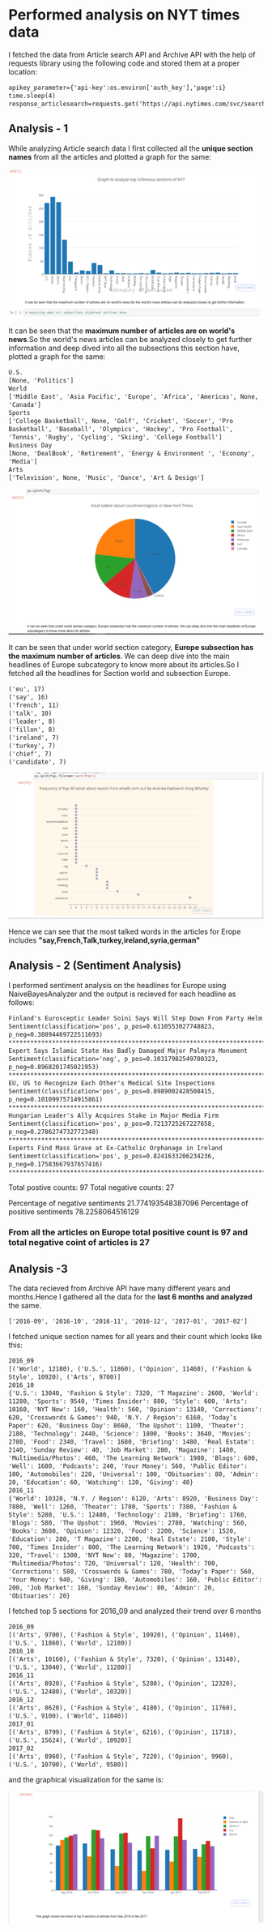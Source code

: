 # Performed analysis on NYT times data

I fetched the data from Article search API and Archive API with the help of requests library using the following code and stored them at a proper location:

```
apikey_parameter={'api-key':os.environ['auth_key'],'page':i}
time.sleep(4)                                         
response_articlesearch=requests.get('https://api.nytimes.com/svc/search/v2/articlesearch.json',params=apikey_parameter)
```

## Analysis - 1

While analyzing Article search data I first collected all the **unique section names** from all the articles and plotted a graph for the same:

![alt tag](https://github.com/ruchigupta19/Gupta_Ruchi_Spring2017/blob/master/midterm/Question2/output/5-famous-sections.PNG)

It can be seen that the **maximum number of articles are on world's news**.So the world's news articles can be analyzed closely to get further information and deep dived into all the subsections this section have, plotted a graph for the same:

```
U.S.
[None, 'Politics']
World
['Middle East', 'Asia Pacific', 'Europe', 'Africa', 'Americas', None, 'Canada']
Sports
['College Basketball', None, 'Golf', 'Cricket', 'Soccer', 'Pro Basketball', 'Baseball', 'Olympics', 'Hockey', 'Pro Football', 'Tennis', 'Rugby', 'Cycling', 'Skiing', 'College Football']
Business Day
[None, 'DealBook', 'Retirement', 'Energy & Environment ', 'Economy', 'Media']
Arts
['Television', None, 'Music', 'Dance', 'Art & Design']
```

![alt tag](https://github.com/ruchigupta19/Gupta_Ruchi_Spring2017/blob/master/midterm/Question2/output/pie-chart.PNG)

It can be seen that under world section category, **Europe subsection has the maximum number of articles**. We can deep dive into the main headlines of Europe subcategory to know more about its articles.So I fetched all the headlines for Section world and subsection Europe.

```
('eu', 17)
('say', 16)
('french', 11)
('talk', 10)
('leader', 8)
('fillon', 8)
('ireland', 7)
('turkey', 7)
('chief', 7)
('candidate', 7)
```

![alt tag](https://github.com/ruchigupta19/Gupta_Ruchi_Spring2017/blob/master/midterm/Question2/output/word-freq.PNG)

Hence we can see that the most talked words in the articles for Erope includes **"say,French,Talk,turkey,ireland,syria,german"**

## Analysis - 2 (Sentiment Analysis)

I performed sentiment analysis on the headlines for Europe using NaiveBayesAnalyzer and the output is recieved for each headline as follows:

```
Finland's Eurosceptic Leader Soini Says Will Step Down From Party Helm
Sentiment(classification='pos', p_pos=0.6110553027748823, p_neg=0.38894469722511693)
*****************************************************************************************
Expert Says Islamic State Has Badly Damaged Major Palmyra Monument
Sentiment(classification='neg', p_pos=0.10317982549780323, p_neg=0.8968201745021953)
*****************************************************************************************
EU, US to Recognize Each Other's Medical Site Inspections
Sentiment(classification='pos', p_pos=0.8989002428508415, p_neg=0.10109975714915861)
*****************************************************************************************
Hungarian Leader's Ally Acquires Stake in Major Media Firm
Sentiment(classification='pos', p_pos=0.7213725267227658, p_neg=0.2786274732772348)
*****************************************************************************************
Experts Find Mass Grave at Ex-Catholic Orphanage in Ireland
Sentiment(classification='pos', p_pos=0.8241633206234236, p_neg=0.17583667937657416)
*****************************************************************************************
```

Total postive counts:
97
Total negative counts:
27

Percentage of negative sentiments
21.774193548387096
Percentage of positive sentiments
78.2258064516129

### From all the articles on Europe total positive count is 97 and total negative coint of articles is 27

## Analysis -3 

The data recieved from Archive API have many different years and months.Hence I gathered all the data for the **last 6 months and analyzed** the same.

```
['2016-09', '2016-10', '2016-11', '2016-12', '2017-01', '2017-02']
```
I fetched unique section names for all years and their count which looks like this:

```
2016_09
[('World', 12180), ('U.S.', 11860), ('Opinion', 11460), ('Fashion & Style', 10920), ('Arts', 9700)]
2016_10
{'U.S.': 13040, 'Fashion & Style': 7320, 'T Magazine': 2600, 'World': 11280, 'Sports': 9540, 'Times Insider': 880, 'Style': 600, 'Arts': 10160, 'NYT Now': 160, 'Health': 560, 'Opinion': 13140, 'Corrections': 620, 'Crosswords & Games': 940, 'N.Y. / Region': 6160, 'Today’s Paper': 620, 'Business Day': 8660, 'The Upshot': 1100, 'Theater': 2180, 'Technology': 2440, 'Science': 1800, 'Books': 3640, 'Movies': 2780, 'Food': 2340, 'Travel': 1680, 'Briefing': 1480, 'Real Estate': 2140, 'Sunday Review': 40, 'Job Market': 280, 'Magazine': 1480, 'Multimedia/Photos': 460, 'The Learning Network': 1980, 'Blogs': 600, 'Well': 1680, 'Podcasts': 240, 'Your Money': 560, 'Public Editor': 100, 'Automobiles': 220, 'Universal': 100, 'Obituaries': 80, 'Admin': 20, 'Education': 60, 'Watching': 120, 'Giving': 40}
2016_11
{'World': 10320, 'N.Y. / Region': 6120, 'Arts': 8920, 'Business Day': 7880, 'Well': 1260, 'Theater': 1780, 'Sports': 7380, 'Fashion & Style': 5280, 'U.S.': 12480, 'Technology': 2180, 'Briefing': 1760, 'Blogs': 580, 'The Upshot': 1960, 'Movies': 2780, 'Watching': 560, 'Books': 3680, 'Opinion': 12320, 'Food': 2200, 'Science': 1520, 'Education': 280, 'T Magazine': 2200, 'Real Estate': 2180, 'Style': 700, 'Times Insider': 800, 'The Learning Network': 1920, 'Podcasts': 320, 'Travel': 1300, 'NYT Now': 80, 'Magazine': 1700, 'Multimedia/Photos': 720, 'Universal': 120, 'Health': 700, 'Corrections': 580, 'Crosswords & Games': 780, 'Today’s Paper': 560, 'Your Money': 940, 'Giving': 180, 'Automobiles': 160, 'Public Editor': 200, 'Job Market': 160, 'Sunday Review': 80, 'Admin': 20, 'Obituaries': 20}
```

I fetched top 5 sections for 2016_09 and analyzed their trend over 6 months

```
2016_09
[('Arts', 9700), ('Fashion & Style', 10920), ('Opinion', 11460), ('U.S.', 11860), ('World', 12180)]
2016_10
[('Arts', 10160), ('Fashion & Style', 7320), ('Opinion', 13140), ('U.S.', 13040), ('World', 11280)]
2016_11
[('Arts', 8920), ('Fashion & Style', 5280), ('Opinion', 12320), ('U.S.', 12480), ('World', 10320)]
2016_12
[('Arts', 8620), ('Fashion & Style', 4180), ('Opinion', 11760), ('U.S.', 9100), ('World', 11840)]
2017_01
[('Arts', 8799), ('Fashion & Style', 6216), ('Opinion', 11718), ('U.S.', 15624), ('World', 10920)]
2017_02
[('Arts', 8960), ('Fashion & Style', 7220), ('Opinion', 9960), ('U.S.', 10700), ('World', 9580)]
```

and the graphical visualization for the same is:

![alt tag](https://github.com/ruchigupta19/Gupta_Ruchi_Spring2017/blob/master/midterm/Question2/output/grouped-bar.PNG)











